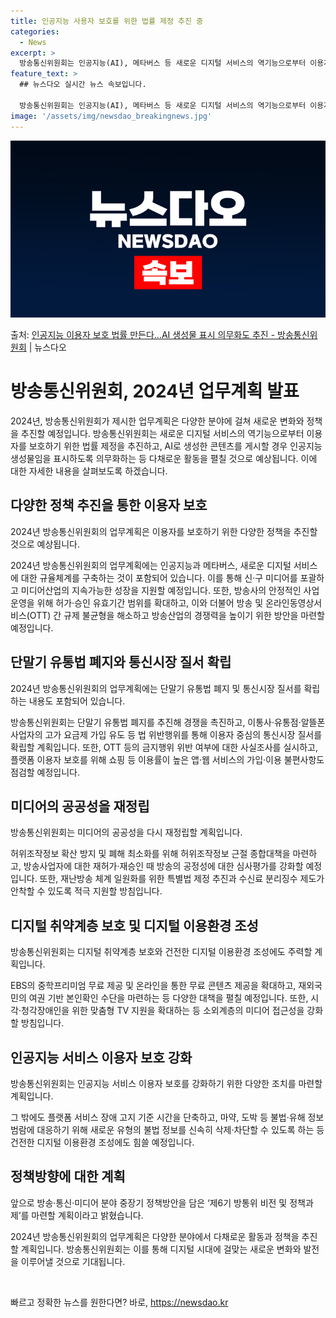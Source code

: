```yaml
---
title: 인공지능 사용자 보호를 위한 법률 제정 추진 중
categories:
  - News
excerpt: >
  방송통신위원회는 인공지능(AI), 메타버스 등 새로운 디지털 서비스의 역기능으로부터 이용자를 보호하기 위해 …
feature_text: >
  ## 뉴스다오 실시간 뉴스 속보입니다.

  방송통신위원회는 인공지능(AI), 메타버스 등 새로운 디지털 서비스의 역기능으로부터 이용자를 보호하기 위해 …
image: '/assets/img/newsdao_breakingnews.jpg'
---
```


![뉴스다오 속보](/assets/img/newsdao_breakingnews.jpg)

<p>출처: <a href="https://newsdao.kr/3403" rel="dofollow">인공지능 이용자 보호 법률 만든다…AI 생성물 표시 의무화도 추진 - 방송통신위원회</a> | 뉴스다오</p>

<h1>방송통신위원회, 2024년 업무계획 발표</h1>

2024년, 방송통신위원회가 제시한 업무계획은 다양한 분야에 걸쳐 새로운 변화와 정책을 추진할 예정입니다. 방송통신위원회는 새로운 디지털 서비스의 역기능으로부터 이용자를 보호하기 위한 법률 제정을 추진하고, AI로 생성한 콘텐츠를 게시할 경우 인공지능 생성물임을 표시하도록 의무화하는 등 다채로운 활동을 펼칠 것으로 예상됩니다. 이에 대한 자세한 내용을 살펴보도록 하겠습니다.

<h2>다양한 정책 추진을 통한 이용자 보호</h2>
<p data-ke-size="size16">2024년 방송통신위원회의 업무계획은 이용자를 보호하기 위한 다양한 정책을 추진할 것으로 예상됩니다.</p>

2024년 방송통신위원회의 업무계획에는 인공지능과 메타버스, 새로운 디지털 서비스에 대한 규율체계를 구축하는 것이 포함되어 있습니다. 이를 통해 신·구 미디어를 포괄하고 미디어산업의 지속가능한 성장을 지원할 예정입니다. 또한, 방송사의 안정적인 사업 운영을 위해 허가·승인 유효기간 범위를 확대하고, 이와 더불어 방송 및 온라인동영상서비스(OTT) 간 규제 불균형을 해소하고 방송산업의 경쟁력을 높이기 위한 방안을 마련할 예정입니다.

<h2>단말기 유통법 폐지와 통신시장 질서 확립</h2>
<p data-ke-size="size16">2024년 방송통신위원회의 업무계획에는 단말기 유통법 폐지 및 통신시장 질서를 확립하는 내용도 포함되어 있습니다.</p>

방송통신위원회는 단말기 유통법 폐지를 추진해 경쟁을 촉진하고, 이통사·유통점·알뜰폰사업자의 고가 요금제 가입 유도 등 법 위반행위를 통해 이용자 중심의 통신시장 질서를 확립할 계획입니다. 또한, OTT 등의 금지행위 위반 여부에 대한 사실조사를 실시하고, 플랫폼 이용자 보호를 위해 쇼핑 등 이용률이 높은 앱·웹 서비스의 가입·이용 불편사항도 점검할 예정입니다.

<h2>미디어의 공공성을 재정립</h2>
<p data-ke-size="size16">방송통신위원회는 미디어의 공공성을 다시 재정립할 계획입니다.</p>

허위조작정보 확산 방지 및 폐해 최소화를 위해 허위조작정보 근절 종합대책을 마련하고, 방송사업자에 대한 재허가·재승인 때 방송의 공정성에 대한 심사평가를 강화할 예정입니다. 또한, 재난방송 체계 일원화를 위한 특별법 제정 추진과 수신료 분리징수 제도가 안착할 수 있도록 적극 지원할 방침입니다.

<h2>디지털 취약계층 보호 및 디지털 이용환경 조성</h2>
<p data-ke-size="size16">방송통신위원회는 디지털 취약계층 보호와 건전한 디지털 이용환경 조성에도 주력할 계획입니다.</P>

EBS의 중학프리미엄 무료 제공 및 온라인을 통한 무료 콘텐츠 제공을 확대하고, 재외국민의 여권 기반 본인확인 수단을 마련하는 등 다양한 대책을 펼칠 예정입니다. 또한, 시각·청각장애인을 위한 맞춤형 TV 지원을 확대하는 등 소외계층의 미디어 접근성을 강화할 방침입니다.

<h2>인공지능 서비스 이용자 보호 강화</h2>
<p data-ke-size="size16">방송통신위원회는 인공지능 서비스 이용자 보호를 강화하기 위한 다양한 조치를 마련할 계획입니다.</p>

그 밖에도 플랫폼 서비스 장애 고지 기준 시간을 단축하고, 마약, 도박 등 불법·유해 정보 범람에 대응하기 위해 새로운 유형의 불법 정보를 신속히 삭제·차단할 수 있도록 하는 등 건전한 디지털 이용환경 조성에도 힘쓸 예정입니다.

<h2>정책방향에 대한 계획</h2>
<p data-ke-size="size16">앞으로 방송·통신·미디어 분야 중장기 정책방안을 담은 ‘제6기 방통위 비전 및 정책과제’를 마련할 계획이라고 밝혔습니다.</p>

2024년 방송통신위원회의 업무계획은 다양한 분야에서 다채로운 활동과 정책을 추진할 계획입니다. 방송통신위원회는 이를 통해 디지털 시대에 걸맞는 새로운 변화와 발전을 이루어낼 것으로 기대됩니다.

<p data-ke-size="size16">&nbsp;</p> 

빠르고 정확한 뉴스를 원한다면? 바로, <a href="https://newsdao.kr" rel="dofollow">https://newsdao.kr</a>


